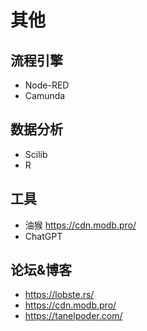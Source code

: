 # 其他

## 流程引擎
- Node-RED
- Camunda

## 数据分析
- Scilib
- R

## 工具
- 油猴 https://cdn.modb.pro/
- ChatGPT

## 论坛&博客
- https://lobste.rs/
- https://cdn.modb.pro/
- https://tanelpoder.com/

